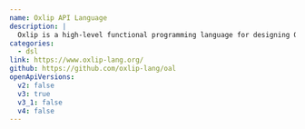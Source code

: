 ```yaml
---
name: Oxlip API Language
description: |
  Oxlip is a high-level functional programming language for designing OpenAPI definitions. It defines algebraic abstractions over REST concepts to alleviate the pain of managing OpenAPI in JSON or YAML by hand and at scale.
categories:
  - dsl
link: https://www.oxlip-lang.org/
github: https://github.com/oxlip-lang/oal
openApiVersions:
  v2: false
  v3: true
  v3_1: false
  v4: false
---
```

